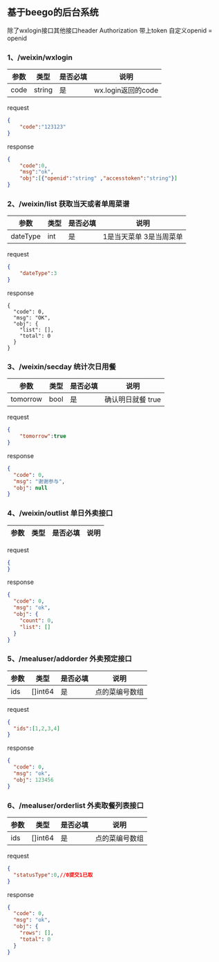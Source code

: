 ## 基于beego的后台系统
除了wxlogin接口其他接口header Authorization 带上token   自定义openid = openid
### 1、/weixin/wxlogin
|参数|类型|是否必填|说明|
|-|-|-|-|
|code|string|是|wx.login返回的code|
request
```json
{
    "code":"123123"
}

```
response
```json
{
    "code":0,
    "msg":"ok",
    "obj":[{"openid":"string" ,"accesstoken":"string"}]
}
```

### 2、/weixin/list  获取当天或者单周菜谱

|参数|类型|是否必填|说明|
|-|-|-|-|
|dateType|int|是|1是当天菜单 3是当周菜单|
request
```json
{
	"dateType":3
}
```
response

```
{
  "code": 0,
  "msg": "OK",
  "obj": {
    "list": [],
    "total": 0
  }
}
```
### 3、/weixin/secday  统计次日用餐
|参数|类型|是否必填|说明|
|-|-|-|-|
|tomorrow|bool|是|确认明日就餐 true|

request
```json
{
    "tomorrow":true
}
```

response
```json
{
  "code": 0,
  "msg": "谢谢参与",
  "obj": null
}
```

### 4、/weixin/outlist  单日外卖接口
|参数|类型|是否必填|说明|
|-|-|-|-|

request
```json
{
}
```

response
```json
{
  "code": 0,
  "msg": "ok",
  "obj": {
    "count": 0,
    "list": []
  }
}

```

### 5、/mealuser/addorder  外卖预定接口
|参数|类型|是否必填|说明|
|-|-|-|-|
|ids|[]int64|是|点的菜编号数组|
request
```json
{
  "ids":[1,2,3,4]
}
```

response
```json
{
  "code": 0,
  "msg": "ok",
  "obj": 123456
}

```


### 6、/mealuser/orderlist  外卖取餐列表接口
|参数|类型|是否必填|说明|
|-|-|-|-|
|ids|[]int64|是|点的菜编号数组|
request
```json
{
  "statusType":0,//0提交1已取
}
```

response
```json
{
  "code": 0,
  "msg": "ok",
  "obj": {
    "rows": [],
    "total": 0
  }
}

```
